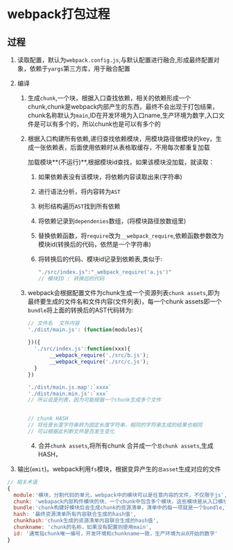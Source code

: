 # webpack打包过程

## 过程

1. 读取配置，默认为`webpack.config.js`,与默认配置进行融合,形成最终配置对象，依赖于`yargs`第三方库，用于融合配置

2. 编译

      1. 生成`chunk`,一个块，根据入口查找依赖，相关的依赖形成一个chunk,chunk是webpack内部产生的东西，最终不会出现于打包结果，chunk名称默认为`main`,ID在开发环境为入口name,生产环境为数字,入口文件是可以有多个的，所以chunk也是可以有多个的

      2. 根据入口构建所有依赖,递归查找依赖模块，用模块路径做模块的key，生成一张依赖表，后面使用依赖时从表格取缓存，不用每次都重复加载

         加载模块**(不运行)**,根据模块id查找，如果该模块没加载，就读取：

         1. 如果依赖表没有该模块，将依赖内容读取出来(字符串)

         2. 进行语法分析，将内容转为`AST`

         3. 树形结构遍历`AST`找到所有依赖

         4. 将依赖记录到`dependenies`数组，(将模块路径放数组里)

         5. 替换依赖函数，将`require`改为`__webpack_require`,依赖函数参数改为模块id(转换后的代码，依然是一个字符串)

         6. 将转换后的代码、模块id记录到依赖表,类似于:

            ```javascript
            "./src/index.js":"_webpack_require('a.js')"
            // 模块ID : 转换后的代码

      3. webpack会根据配置文件为chunk生成一个资源列表`chunk assets`,即为最终要生成的文件名和文件内容(文件列表)，每一个chunk assets即一个`bundle`将上面的转换后的AST代码转为:

         ```javascript
         // 文件名  文件内容
         './dist/main.js': (function(modules){
           
         })({
           './src/index.js':function(xxx){
             	__webpack_require('./src/b.js');
             	__webpack_require('./src/c.js');
           }
         })
         
         './dist/main.js.map':`xxxx`
         './dist/main.min.js':`xxx`
         // 所以说是列表，因为可能根据一个chunk生成多个文件
         
         
         // chunk HASH
         // 将任意长度字符串转为固定长度字符串，相同的字符串生成的结果也相同
         // 可以根据此判断文件是否发生变化
         ```

      		4.  合并`chunk assets`,将所有chunk 合并成一个`总chunk assets`,生成HASH，

3. 输出(`emit`)。webpack利用`fs`模块，根据变异产生的`总asset`生成对应的文件





```javascript
// 相关术语
{
  module:'模块，分割代码的单元，webpack中的模块可以是任意内容的文件，不仅限于js',
  chunk: 'webapack内部构件模块的块，一个chunk中包含多个模块，这些模块是从入口模块，通过依赖分析得来的',
  bundle:'chunk构建好模块后会生成chunk的资源清单，清单中的每一项就是一个bundle,可认为bundle就是最终生成的文件',
  hash: '最终资源清单所有内容联合生成的hash值',
  chunkhash:'chunk生成的资源清单内容联合生成的hash值',
  chunkname: 'chunk的名称，如果没有配置则使用main',
  id: '通常指chunk唯一编号，开发环境和chunkname一致，生产环境为从0开始的数字'
}
```


